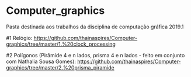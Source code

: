 # Computer_graphics

Pasta destinada aos trabalhos da disciplina de computação gráfica 2019.1

#1 Relógio: https://github.com/thainaspires/Computer-graphics/tree/master/1.%20clock_processing

#2 Polígonos (Pirâmide 4 e n lados, prisma 4 e n lados - feito em conjunto com Nathalia Sousa Gomes): https://github.com/thainaspires/Computer-graphics/tree/master/2.%20prisma_piramide

